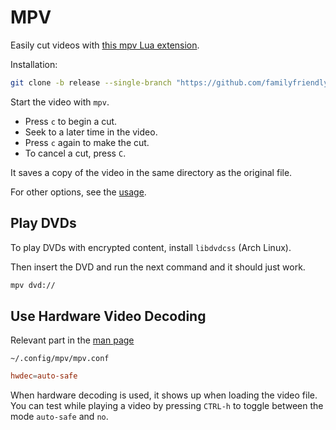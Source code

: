 # MPV

Easily cut videos with [this mpv Lua extension](https://github.com/familyfriendlymikey/mpv-cut).

Installation:

```sh
git clone -b release --single-branch "https://github.com/familyfriendlymikey/mpv-cut.git" ~/.config/mpv/scripts/mpv-cut
```

Start the video with `mpv`.

* Press `c` to begin a cut.
* Seek to a later time in the video.
* Press `c` again to make the cut.
* To cancel a cut, press `C`.

It saves a copy of the video in the same directory as the original file.

For other options, see the [usage](https://github.com/familyfriendlymikey/mpv-cut#usage).

## Play DVDs

To play DVDs with encrypted content, install `libdvdcss` (Arch Linux).

Then insert the DVD and run the next command and it should just work.

```sh
mpv dvd://
```

## Use Hardware Video Decoding

Relevant part in the [man page](https://man.archlinux.org/man/mpv.1#hwdec=_api1,api2,..._no_auto_auto)

`~/.config/mpv/mpv.conf`

```conf
hwdec=auto-safe
```

When hardware decoding is used, it shows up when loading the video file.
You can test while playing a video by pressing `CTRL-h` to toggle between the mode `auto-safe` and `no`.

